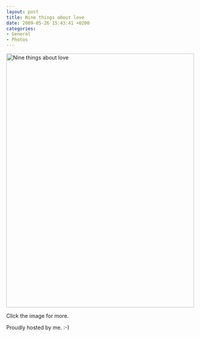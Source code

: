```yaml
---
layout: post
title: Nine things about love
date: 2009-05-26 15:43:41 +0200
categories:
- General
- Photos
---
```

<p><a href="http://cosmonova.ro/post/113210915/nine-things-about-love"><img src="http://www.rusiczki.net/wp-content/uploads/2009/05/nine-things-about-love.jpg" alt="Nine things about love" title="Nine things about love" width="500" height="676"/></a></p>
<p>Click the image for more.</p>
<p>Proudly hosted by me. :-)</p>
